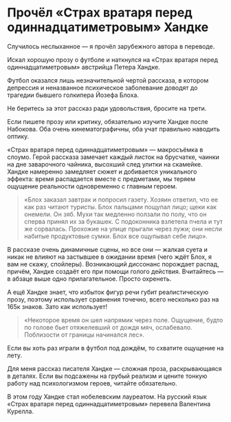 
# Прочёл «Страх вратаря перед одиннадцатиметровым» Хандке

Случилось неслыханное — я прочёл зарубежного автора в переводе. 

Искал хорошую прозу о футболе и наткнулся на «Страх вратаря перед одиннадцатиметровым» австрийца Петера Хандке. 

Футбол оказался лишь незначительной чертой рассказа, в котором депрессия и неназванное психическое заболевание доводят до трагедии бывшего голкипера Йозефа Блоха.

Не беритесь за этот рассказ ради удовольствия, бросите на трети. 

Если пишете прозу или критику, обязательно изучите Хандке после Набокова. Оба очень кинематографичны, оба учат правильно наводить оптику.

«Страх вратаря перед одиннадцатиметровым» — макросъёмка в слоумо. Герой рассказа замечает каждый листок на брусчатке, чаинки на дне заварочного чайника, высохший след улитки на скамейке. Хандке намеренно замедляет сюжет и добивается уникального эффекта: время распадается вместе с предметами, мы теряем ощущение реальности одновременно с главным героем.

> «Блох заказал завтрак и попросил газету. Хозяин ответил, что ее как раз читают туристы. Блох пальцами пощупал лицо; щеки как онемели. Он зяб. Мухи так медленно ползали по полу, что он сперва принял их за букашек. С подоконника взлетела пчела и тут же сорвалась. Прохожие на улице прыгали через лужи; они несли набитые продуктовые сумки. Блох все ощупывал себе лицо».

В рассказе очень динамичные сцены, но все они — жалкая суета и никак не влияют на застывшее в ожидании время (чего ждёт Блох, я вам не скажу, спойлеры). Возникающий диссонанс порождает распад, причём, Хандке создаёт его при помощи голого действия. Вчитайтесь — в абзаце выше одно прилагательное. Просто охренеть.

А ещё Хандке знает, что избыток фигур речи губит реалистическую прозу, поэтому использует сравнения точечно, всего несколько раз на 165к знаков. Зато как использует!

> «Некоторое время он шел напрямик через поле. Ощущение, будто по голове бьет отяжелевший от дождя мяч, ослабевало. Поблизости от границы начинался лес».

Если вы хоть раз играли в футбол под дождём, то схватите ощущение на лету.

Для меня рассказ писателя Хандке — сложная проза, раскрывающаяся в деталях. Если вы подсажены на грубый реализм и цените тонкую работу над психологизмом героев, читайте обязательно.

В этом году Хандке стал нобелевским лауреатом. На русский язык «Страх вратаря перед одиннадцатиметровым» перевела Валентина Курелла.